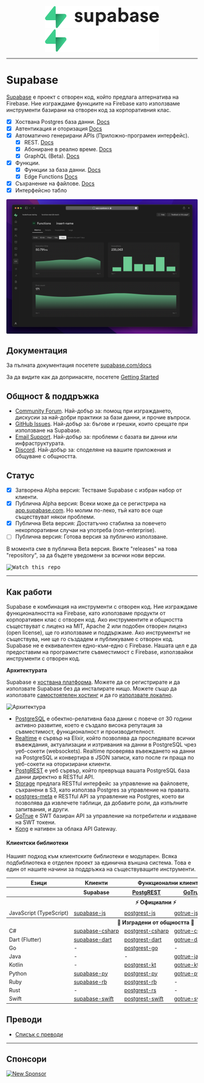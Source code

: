 <p align="center">
<img width="300" src="https://raw.githubusercontent.com/supabase/supabase/master/packages/common/assets/images/supabase-logo-wordmark--light.svg#gh-light-mode-only">
<img width="300" src="https://raw.githubusercontent.com/supabase/supabase/master/packages/common/assets/images/supabase-logo-wordmark--dark.svg#gh-dark-mode-only">
</p>

---

# Supabase

[Supabase](https://supabase.com) е проект с отворен код, който предлага алтернатива на Firebase. Ние изграждаме функциите на Firebase като използваме инструменти базирани на отворен код за корпоративния клас.

- [x] Хоствана Postgres база данни. [Docs](https://supabase.com/docs/guides/database)
- [x] Автентикация и оторизация [Docs](https://supabase.com/docs/guides/auth)
- [x] Автоматично генерирани APIs (Приложно-програмен интерфейс).
  - [x] REST. [Docs](https://supabase.com/docs/guides/api#rest-api)
  - [x] Абониране в реално време. [Docs](https://supabase.com/docs/guides/api#realtime-api)
  - [x] GraphQL (Beta). [Docs](https://supabase.com/docs/guides/api#graphql-api)
- [x] Функции.
  - [x] Функции за база данни. [Docs](https://supabase.com/docs/guides/database/functions)
  - [x] Edge Functions [Docs](https://supabase.com/docs/guides/functions)
- [x] Съхранение на файлове. [Docs](https://supabase.com/docs/guides/storage)
- [x] Интерфейсно табло

![Supabase Dashboard](https://raw.githubusercontent.com/supabase/supabase/master/apps/www/public/images/github/supabase-dashboard.png)

## Документация

За пълната документация посетете [supabase.com/docs](https://supabase.com/docs)

За да видите как да допринасяте, посетете [Getting Started](./DEVELOPERS.md)

## Общност & поддръжка

- [Community Forum](https://github.com/supabase/supabase/discussions). Най-добър за: помощ при изграждането, дискусии за най-добри практики за бази данни, и прочие въпроси.
- [GitHub Issues](https://github.com/supabase/supabase/issues). Най-добър за: бъгове и грешки, които срещате при използване на Supabase.
- [Email Support](https://supabase.com/docs/support#business-support). Най-добър за: проблеми с базата ви данни или инфраструктурата.
- [Discord](https://discord.supabase.com). Най-добър за: споделяне на вашите приложения и общуване с общността.

## Статус

- [x] Затворена Alpha версия: Тестваме Supabase с избран набор от клиенти.
- [x] Публична Alpha версия: Всеки може да се регистрира на [app.supabase.com](https://app.supabase.com). Но молим по-леко, тъй като все още съществуват някои проблеми.
- [x] Публична Beta версия: Достатъчно стабилна за повечето некорпоративни случаи на употреба (non-enterprise).
- [ ] Публична версия: Готова версия за публично използване.

В момента сме в публична Beta версия. Вижте "releases" на това "repository", за да бъдете уведомени за всички нови версии.

<kbd><img src="https://gitcdn.link/repo/supabase/supabase/master/web/static/watch-repo.gif" alt="Watch this repo"/></kbd>

---

## Как работи

Supabase е комбинация на инструменти с отворен код. Ние изграждаме функционалността на Firebase, като използваме продукти от корпоративен клас с отворен код. Ако инструментите и общността съществуват с лиценз на MIT, Apache 2 или подобен отворен лиценз (open license), ще го използваме и поддържаме. Ако инструментът не съществува, ние ще го създадем и публикуваме с отворен код. Supabase не е еквивалентен едно-към-едно с Firebase. Нашата цел е да предоставим на програмистите съвместимост с Firebase, използвайки инструменти с отворен код.

**Архитектурата**

Supabase е [хоствана платформа](https://app.supabase.com). Можете да се регистрирате и да използвате Supabase без да инсталирате нищо.
Можете също да използвате [самостоятелен хостинг](https://supabase.com/docs/guides/hosting/overview) и да го [използвате локално](https://supabase.com/docs/guides/local-development).

![Архитектура](https://supabase.com/docs/assets/images/supabase-architecture-9050a7317e9ec7efb7807f5194122e48.png)

- [PostgreSQL](https://www.postgresql.org/) е обектно-релативна база данни с повече от 30 години активно развитие, което е създало висока репутация за съвместимост, функционалност и производителност.
- [Realtime](https://github.com/supabase/realtime) е сървър на Elixir, който позволява да проследявате всички въвеждания, актуализации и изтривания на данни в PostgreSQL чрез уеб-сокети (websockets). Realtime проверява въвеждането на данни на PostgreSQL и конвертира в JSON записи, като после ги праща по уеб-сокети на оторизирани клиенти.
- [PostgREST](http://postgrest.org/) е уеб сървър, който превръща вашата PostgreSQL база данни директно в RESTful API.
- [Storage](https://github.com/supabase/storage-api) предлага RESTful интерфейс за управление на файловете, съхранени в S3, като използва Postgres за управление на правата.
- [postgres-meta](https://github.com/supabase/postgres-meta) е RESTful API за управление на Postgres, което ви позволява да извлечете таблици, да добавите роли, да изпълните запитвания, и други.
- [GoTrue](https://github.com/netlify/gotrue) е SWT базиран API за управление на потребители и издаване на SWT токени.
- [Kong](https://github.com/Kong/kong) e нативен за облака API Gateway.

#### Клиентски библиотеки

Нашият подход към клиентските библиотеки е модуларен. Всяка подбиблиотека е отделен проект за единична външна система. Това е един от нашите начини за поддръжка на съществуващите инструменти.

<table style="table-layout:fixed; white-space: nowrap;">
  <tr>
    <th>Езици</th>
    <th>Клиенти</th>
    <th colspan="4">Функционални клиенти (включени в Supabase клиента)</th>
  </tr>
  <tr>
    <th></th>
    <th>Supabase</th>
    <th><a href="https://github.com/postgrest/postgrest" target="_blank" rel="noopener noreferrer">PostgREST</a></th>
    <th><a href="https://github.com/supabase/gotrue" target="_blank" rel="noopener noreferrer">GoTrue</a></th>
    <th><a href="https://github.com/supabase/realtime" target="_blank" rel="noopener noreferrer">Realtime</a></th>
    <th><a href="https://github.com/supabase/storage-api" target="_blank" rel="noopener noreferrer">Storage</a></th>
  </tr>
  <!-- TEMPLATE FOR NEW ROW -->
  <!-- START ROW
  <tr>
    <td>lang</td>
    <td><a href="https://github.com/supabase-community/supabase-lang" target="_blank" rel="noopener noreferrer">supabase-lang</a></td>
    <td><a href="https://github.com/supabase-community/postgrest-lang" target="_blank" rel="noopener noreferrer">postgrest-lang</a></td>
    <td><a href="https://github.com/supabase-community/gotrue-lang" target="_blank" rel="noopener noreferrer">gotrue-lang</a></td>
    <td><a href="https://github.com/supabase-community/realtime-lang" target="_blank" rel="noopener noreferrer">realtime-lang</a></td>
    <td><a href="https://github.com/supabase-community/storage-lang" target="_blank" rel="noopener noreferrer">storage-lang</a></td>
  </tr>
  END ROW -->
  <th colspan="6">⚡️ Официални ⚡️</th>
  <tr>
    <td>JavaScript (TypeScript)</td>
    <td><a href="https://github.com/supabase/supabase-js" target="_blank" rel="noopener noreferrer">supabase-js</a></td>
    <td><a href="https://github.com/supabase/postgrest-js" target="_blank" rel="noopener noreferrer">postgrest-js</a></td>
    <td><a href="https://github.com/supabase/gotrue-js" target="_blank" rel="noopener noreferrer">gotrue-js</a></td>
    <td><a href="https://github.com/supabase/realtime-js" target="_blank" rel="noopener noreferrer">realtime-js</a></td>
    <td><a href="https://github.com/supabase/storage-js" target="_blank" rel="noopener noreferrer">storage-js</a></td>
  </tr>
  <th colspan="6">💚 Изградени от общността 💚</th>
  <tr>
    <td>C#</td>
    <td><a href="https://github.com/supabase-community/supabase-csharp" target="_blank" rel="noopener noreferrer">supabase-csharp</a></td>
    <td><a href="https://github.com/supabase-community/postgrest-csharp" target="_blank" rel="noopener noreferrer">postgrest-csharp</a></td>
    <td><a href="https://github.com/supabase-community/gotrue-csharp" target="_blank" rel="noopener noreferrer">gotrue-csharp</a></td>
    <td><a href="https://github.com/supabase-community/realtime-csharp" target="_blank" rel="noopener noreferrer">realtime-csharp</a></td>
    <td><a href="https://github.com/supabase-community/storage-csharp" target="_blank" rel="noopener noreferrer">storage-csharp</a></td>
  </tr>
  <tr>
    <td>Dart (Flutter)</td>
    <td><a href="https://github.com/supabase/supabase-dart" target="_blank" rel="noopener noreferrer">supabase-dart</a></td>
    <td><a href="https://github.com/supabase/postgrest-dart" target="_blank" rel="noopener noreferrer">postgrest-dart</a></td>
    <td><a href="https://github.com/supabase/gotrue-dart" target="_blank" rel="noopener noreferrer">gotrue-dart</a></td>
    <td><a href="https://github.com/supabase/realtime-dart" target="_blank" rel="noopener noreferrer">realtime-dart</a></td>
    <td><a href="https://github.com/supabase/storage-dart" target="_blank" rel="noopener noreferrer">storage-dart</a></td>
  </tr>
  <tr>
    <td>Go</td>
    <td>-</td>
    <td><a href="https://github.com/supabase-community/postgrest-go" target="_blank" rel="noopener noreferrer">postgrest-go</a></td>
    <td>-</td>
    <td>-</td>
    <td>-</td>
  </tr>
  <tr>
    <td>Java</td>
    <td>-</td>
    <td>-</td>
    <td><a href="https://github.com/supabase-community/gotrue-java" target="_blank" rel="noopener noreferrer">gotrue-java</a></td>
    <td>-</td>
    <td>-</td>
  </tr>
  <tr>
    <td>Kotlin</td>
    <td>-</td>
    <td><a href="https://github.com/supabase-community/postgrest-kt" target="_blank" rel="noopener noreferrer">postgrest-kt</a></td>
    <td><a href="https://github.com/supabase-community/gotrue-kt" target="_blank" rel="noopener noreferrer">gotrue-kt</a></td>
    <td>-</td>
    <td>-</td>
  </tr>
  <tr>
    <td>Python</td>
    <td><a href="https://github.com/supabase-community/supabase-py" target="_blank" rel="noopener noreferrer">supabase-py</a></td>
    <td><a href="https://github.com/supabase-community/postgrest-py" target="_blank" rel="noopener noreferrer">postgrest-py</a></td>
    <td><a href="https://github.com/supabase-community/gotrue-py" target="_blank" rel="noopener noreferrer">gotrue-py</a></td>
    <td><a href="https://github.com/supabase-community/realtime-py" target="_blank" rel="noopener noreferrer">realtime-py</a></td>
    <td>-</td>
  </tr>
  <tr>
    <td>Ruby</td>
    <td><a href="https://github.com/supabase-community/supabase-rb" target="_blank" rel="noopener noreferrer">supabase-rb</a></td>
    <td><a href="https://github.com/supabase-community/postgrest-rb" target="_blank" rel="noopener noreferrer">postgrest-rb</a></td>
    <td>-</td>
    <td>-</td>
    <td>-</td>
  </tr>
  <tr>
    <td>Rust</td>
    <td>-</td>
    <td><a href="https://github.com/supabase-community/postgrest-rs" target="_blank" rel="noopener noreferrer">postgrest-rs</a></td>
    <td>-</td>
    <td>-</td>
    <td>-</td>
  </tr>
  <tr>
    <td>Swift</td>
    <td><a href="https://github.com/supabase-community/supabase-swift" target="_blank" rel="noopener noreferrer">supabase-swift</a></td>
    <td><a href="https://github.com/supabase-community/postgrest-swift" target="_blank" rel="noopener noreferrer">postgrest-swift</a></td>
    <td><a href="https://github.com/supabase-community/gotrue-swift" target="_blank" rel="noopener noreferrer">gotrue-swift</a></td>
    <td><a href="https://github.com/supabase-community/realtime-swift" target="_blank" rel="noopener noreferrer">realtime-swift</a></td>
    <td><a href="https://github.com/supabase-community/storage-swift" target="_blank" rel="noopener noreferrer">storage-swift</a></td>
  </tr>
</table>

<!--- Remove this list if you're translating to another language, it's hard to keep updated across multiple files-->
<!--- Keep only the link to the list of translation files-->

## Преводи

- [Списък с преводи](/i18n/languages.md)

---

## Спонсори

[![New Sponsor](https://user-images.githubusercontent.com/10214025/90518111-e74bbb00-e198-11ea-8f88-c9e3c1aa4b5b.png)](https://github.com/sponsors/supabase)
